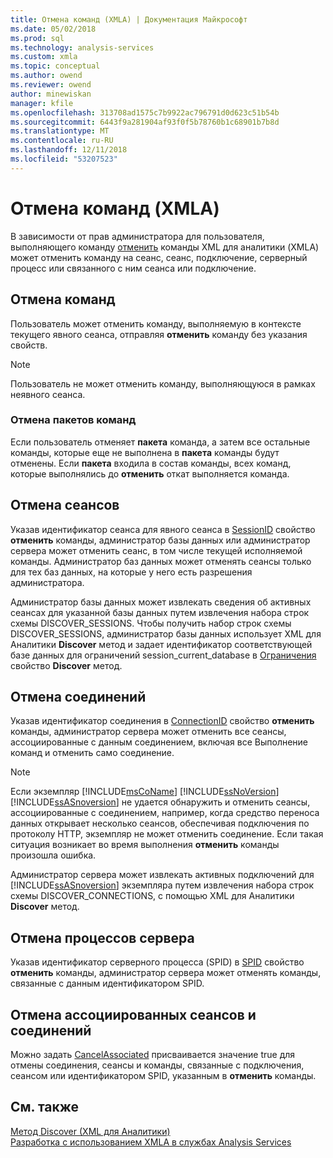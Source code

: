 ```yaml
---
title: Отмена команд (XMLA) | Документация Майкрософт
ms.date: 05/02/2018
ms.prod: sql
ms.technology: analysis-services
ms.custom: xmla
ms.topic: conceptual
ms.author: owend
ms.reviewer: owend
author: minewiskan
manager: kfile
ms.openlocfilehash: 313708ad1575c7b9922ac796791d0d623c51b54b
ms.sourcegitcommit: 6443f9a281904af93f0f5b78760b1c68901b7b8d
ms.translationtype: MT
ms.contentlocale: ru-RU
ms.lasthandoff: 12/11/2018
ms.locfileid: "53207523"
---
```

# <a name="canceling-commands-xmla"></a>Отмена команд (XMLA)
  В зависимости от прав администратора для пользователя, выполняющего команду [отменить](https://docs.microsoft.com/bi-reference/xmla/xml-elements-commands/cancel-element-xmla) команды XML для аналитики (XMLA) может отменить команду на сеанс, сеанс, подключение, серверный процесс или связанного с ним сеанса или подключение.  
  
## <a name="canceling-commands"></a>Отмена команд  
 Пользователь может отменить команду, выполняемую в контексте текущего явного сеанса, отправляя **отменить** команду без указания свойств.  
  
> [!NOTE]  
>  Пользователь не может отменить команду, выполняющуюся в рамках неявного сеанса.  
  
### <a name="canceling-batch-commands"></a>Отмена пакетов команд  
 Если пользователь отменяет **пакета** команда, а затем все остальные команды, которые еще не выполнена в **пакета** команды будут отменены. Если **пакета** входила в состав команды, всех команд, которые выполнялись до **отменить** откат выполняется команда.  
  
## <a name="canceling-sessions"></a>Отмена сеансов  
 Указав идентификатор сеанса для явного сеанса в [SessionID](https://docs.microsoft.com/bi-reference/xmla/xml-elements-properties/id-element-xmla) свойство **отменить** команды, администратор базы данных или администратор сервера может отменить сеанс, в том числе текущей исполняемой команды. Администратор баз данных может отменять сеансы только для тех баз данных, на которые у него есть разрешения администратора.  
  
 Администратор базы данных может извлекать сведения об активных сеансах для указанной базы данных путем извлечения набора строк схемы DISCOVER_SESSIONS. Чтобы получить набор строк схемы DISCOVER_SESSIONS, администратор базы данных использует XML для Аналитики **Discover** метод и задает идентификатор соответствующей базе данных для ограничений session_current_database в [Ограничения](https://docs.microsoft.com/bi-reference/xmla/xml-elements-properties/restrictions-element-xmla) свойство **Discover** метод.  
  
## <a name="canceling-connections"></a>Отмена соединений  
 Указав идентификатор соединения в [ConnectionID](https://docs.microsoft.com/bi-reference/xmla/xml-elements-properties/connectionid-element-xmla) свойство **отменить** команды, администратор сервера может отменить все сеансы, ассоциированные с данным соединением, включая все Выполнение команд и отменить само соединение.  
  
> [!NOTE]
>  Если экземпляр [!INCLUDE[msCoName](../../includes/msconame-md.md)] [!INCLUDE[ssNoVersion](../../includes/ssnoversion-md.md)] [!INCLUDE[ssASnoversion](../../includes/ssasnoversion-md.md)] не удается обнаружить и отменить сеансы, ассоциированные с соединением, например, когда средство переноса данных открывает несколько сеансов, обеспечивая подключения по протоколу HTTP, экземпляр не может отменить соединение. Если такая ситуация возникает во время выполнения **отменить** команды произошла ошибка.  
  
 Администратор сервера может извлекать активных подключений для [!INCLUDE[ssASnoversion](../../includes/ssasnoversion-md.md)] экземпляра путем извлечения набора строк схемы DISCOVER_CONNECTIONS, с помощью XML для Аналитики **Discover** метод.  
  
## <a name="canceling-server-processes"></a>Отмена процессов сервера  
 Указав идентификатор серверного процесса (SPID) в [SPID](https://docs.microsoft.com/bi-reference/xmla/xml-elements-properties/id-element-xmla) свойство **отменить** команды, администратор сервера может отменять команды, связанные с данным идентификатором SPID.  
  
## <a name="canceling-associated-sessions-and-connections"></a>Отмена ассоциированных сеансов и соединений  
 Можно задать [CancelAssociated](https://docs.microsoft.com/bi-reference/xmla/xml-elements-properties/cancelassociated-element-xmla) присваивается значение true для отмены соединения, сеансы и команды, связанные с подключения, сеансом или идентификатором SPID, указанным в **отменить** команды.  
  
## <a name="see-also"></a>См. также  
 [Метод Discover &#40;XML для Аналитики&#41;](https://docs.microsoft.com/bi-reference/xmla/xml-elements-methods-discover)   
 [Разработка с использованием XMLA в службах Analysis Services](../../analysis-services/multidimensional-models-scripting-language-assl-xmla/developing-with-xmla-in-analysis-services.md)  
  
  
